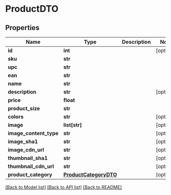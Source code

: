 # ProductDTO

## Properties
Name | Type | Description | Notes
------------ | ------------- | ------------- | -------------
**id** | **int** |  | [optional] 
**sku** | **str** |  | 
**upc** | **str** |  | 
**ean** | **str** |  | 
**name** | **str** |  | 
**description** | **str** |  | [optional] 
**price** | **float** |  | 
**product_size** | **str** |  | 
**colors** | **str** |  | [optional] 
**image** | **list[str]** |  | [optional] 
**image_content_type** | **str** |  | [optional] 
**image_sha1** | **str** |  | [optional] 
**image_cdn_url** | **str** |  | [optional] 
**thumbnail_sha1** | **str** |  | [optional] 
**thumbnail_cdn_url** | **str** |  | [optional] 
**product_category** | [**ProductCategoryDTO**](ProductCategoryDTO.md) |  | [optional] 

[[Back to Model list]](../README.md#documentation-for-models) [[Back to API list]](../README.md#documentation-for-api-endpoints) [[Back to README]](../README.md)

